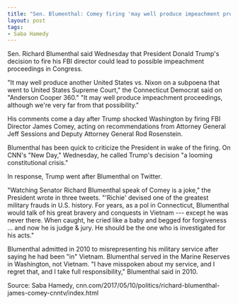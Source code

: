 ```yaml
---
title: "Sen. Blumenthal: Comey firing 'may well produce impeachment proceedings'"
layout: post
tags:
- Saba Hamedy
---
```


Sen. Richard Blumenthal said Wednesday that President Donald Trump's decision to fire his FBI director could lead to possible impeachment proceedings in Congress.

"It may well produce another United States vs. Nixon on a subpoena that went to United States Supreme Court," the Connecticut Democrat said on "Anderson Cooper 360." "It may well produce impeachment proceedings, although we're very far from that possibility."

His comments come a day after Trump shocked Washington by firing FBI Director James Comey, acting on recommendations from Attorney General Jeff Sessions and Deputy Attorney General Rod Rosenstein.

Blumenthal has been quick to criticize the President in wake of the firing. On CNN's "New Day," Wednesday, he called Trump's decision "a looming constitutional crisis."

In response, Trump went after Blumenthal on Twitter.

"Watching Senator Richard Blumenthal speak of Comey is a joke," the President wrote in three tweets. "'Richie' devised one of the greatest military frauds in U.S. history. For years, as a pol in Connecticut, Blumenthal would talk of his great bravery and conquests in Vietnam --- except he was never there. When caught, he cried like a baby and begged for forgiveness ... and now he is judge &amp; jury. He should be the one who is investigated for his acts."

Blumenthal admitted in 2010 to misrepresenting his military service after saying he had been "in" Vietnam. Blumenthal served in the Marine Reserves in Washington, not Vietnam. "I have misspoken about my service, and I regret that, and I take full responsibility," Blumenthal said in 2010.

Source: Saba Hamedy, cnn.com/2017/05/10/politics/richard-blumenthal-james-comey-cnntv/index.html
